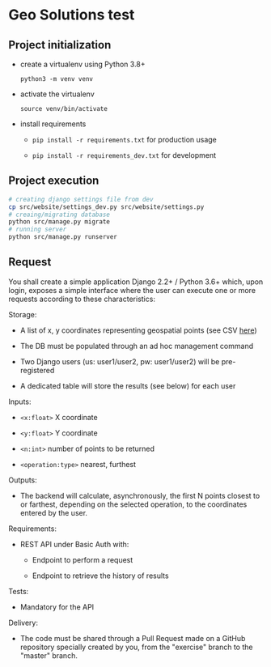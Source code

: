 # Geo Solutions test

## Project initialization

- create a virtualenv using Python 3.8+

    `python3 -m venv venv`

- activate the virtualenv

    `source venv/bin/activate`

- install requirements

    - `pip install -r requirements.txt` for production usage

    - `pip install -r requirements_dev.txt` for development


## Project execution

```sh
# creating django settings file from dev
cp src/website/settings_dev.py src/website/settings.py
# creaing/migrating database
python src/manage.py migrate
# running server
python src/manage.py runserver
```


## Request

You shall create a simple application Django 2.2+ / Python 3.6+ which,
upon login, exposes a simple interface where the user can execute one or more
requests according to these characteristics:

Storage:
- A list of x, y coordinates representing geospatial points
    (see CSV [here](data/points.csv))

- The DB must be populated through an ad hoc management command

- Two Django users (us: user1/user2, pw: user1/user2) will be pre-registered 

- A dedicated table will store the results (see below) for each user


Inputs:

- `<x:float>` X coordinate

- `<y:float>` Y coordinate

- `<n:int>` number of points to be returned

- `<operation:type>` nearest, furthest


Outputs:

- The backend will calculate, asynchronously, the first N points closest to
    or farthest, depending on the selected operation, to the coordinates
    entered by the user.


Requirements:

- REST API under Basic Auth with:

    - Endpoint to perform a request

    - Endpoint to retrieve the history of results


Tests:

- Mandatory for the API

Delivery:

- The code must be shared through a Pull Request made on a GitHub repository
    specially created by you, from the "exercise" branch to the "master" branch.
